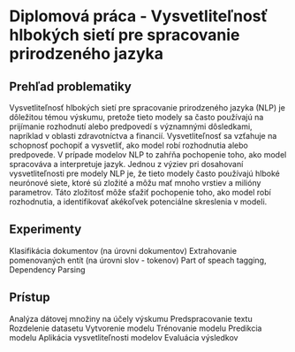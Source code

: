 # Diplomová práca - Vysvetliteľnosť hlbokých sietí pre spracovanie prirodzeného jazyka

## Prehľad problematiky
Vysvetliteľnosť hlbokých sietí pre spracovanie prirodzeného jazyka (NLP) je dôležitou témou výskumu, pretože tieto modely sa často používajú na prijímanie rozhodnutí alebo predpovedí s významnými dôsledkami, napríklad v oblasti zdravotníctva a financií. Vysvetliteľnosť sa vzťahuje na schopnosť pochopiť a vysvetliť, ako model robí rozhodnutia alebo predpovede. V prípade modelov NLP to zahŕňa pochopenie toho, ako model spracováva a interpretuje jazyk.
Jednou z výziev pri dosahovaní vysvetliteľnosti pre modely NLP je, že tieto modely často používajú hlboké neurónové siete, ktoré sú zložité a môžu mať mnoho vrstiev a milióny parametrov. Táto zložitosť môže sťažiť pochopenie toho, ako model robí rozhodnutia, a identifikovať akékoľvek potenciálne skreslenia v modeli.
 
## Experimenty

Klasifikácia dokumentov (na úrovni dokumentov)
Extrahovanie pomenovaných entít (na úrovni slov - tokenov)
Part of speach tagging, 
Dependency Parsing

## Prístup
Analýza dátovej množiny na účely výskumu
Predspracovanie textu
Rozdelenie datasetu
Vytvorenie modelu
Trénovanie modelu
Predikcia modelu
Aplikácia vysvetliteľnosti modelov 
Evaluácia výsledkov
